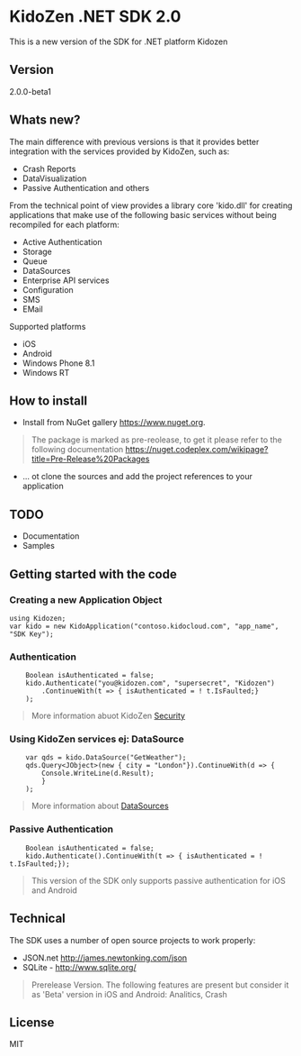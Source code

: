 # KidoZen .NET SDK 2.0
This is a new version of the SDK for .NET platform Kidozen 
## Version
2.0.0-beta1
## Whats new?
The main difference with previous versions is that it provides better integration with the services provided by KidoZen, such as:
- Crash Reports
- DataVisualization
- Passive Authentication and others 

From the technical point of view provides a library core 'kido.dll' for creating applications that make use of the following basic services without being recompiled for each platform: 
- Active Authentication 
- Storage 
- Queue 
- DataSources 
- Enterprise API services 
- Configuration 
- SMS 
- EMail

Supported platforms
  - iOS
  - Android
  - Windows Phone 8.1
  - Windows RT

## How to install
 - Install from NuGet gallery https://www.nuget.org. 
 >The package is marked as pre-reolease, to get it please refer to the following documentation https://nuget.codeplex.com/wikipage?title=Pre-Release%20Packages
 - ... ot clone the sources and add the project references to your application

## TODO
  - Documentation
  - Samples

## Getting started with the code
### Creating a new Application Object
```
using Kidozen;
var kido = new KidoApplication("contoso.kidocloud.com", "app_name", "SDK Key");
```
### Authentication
```
    Boolean isAuthenticated = false;
    kido.Authenticate("you@kidozen.com", "supersecret", "Kidozen")
        .ContinueWith(t => { isAuthenticated = ! t.IsFaulted;}
    );

```
> More information abuot KidoZen [Security](http://docs.kidozen.com/security-gateway/)

### Using KidoZen services ej: DataSource
```
    var qds = kido.DataSource("GetWeather");
    qds.Query<JObject>(new { city = "London"}).ContinueWith(d => {
        Console.WriteLine(d.Result);
        }
    );
```
> More information about [DataSources](http://docs.kidozen.com/data-sources/)


### Passive Authentication

```
    Boolean isAuthenticated = false;
    kido.Authenticate().ContinueWith(t => { isAuthenticated = ! t.IsFaulted;});
```
> This version of the SDK only supports passive authentication for iOS and Android

## Technical 

The SDK uses a number of open source projects to work properly:

* JSON.net http://james.newtonking.com/json
* SQLite - http://www.sqlite.org/

> Prerelease Version.
> The following features are present but consider it as 'Beta' version in iOS and Android: 
> Analitics, Crash

License
----

MIT

